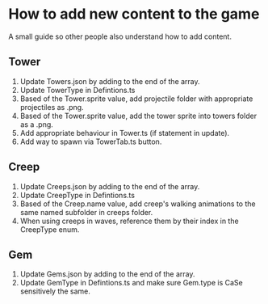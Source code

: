 # How to add new content to the game

A small guide so other people also understand how to add content.

## Tower

1. Update Towers.json by adding to the end of the array.
2. Update TowerType in Defintions.ts
3. Based of the Tower.sprite value, add projectile folder with appropriate projectiles as .png.
4. Based of the Tower.sprite value, add the tower sprite into towers folder as a .png.
5. Add appropriate behaviour in Tower.ts (if statement in update).
6. Add way to spawn via TowerTab.ts button.

## Creep

1. Update Creeps.json by adding to the end of the array.
2. Update CreepType in Defintions.ts
3. Based of the Creep.name value, add creep's walking animations to the same named subfolder in creeps folder.
4. When using creeps in waves, reference them by their index in the CreepType enum.

## Gem

1. Update Gems.json by adding to the end of the array.
2. Update GemType in Defintions.ts and make sure Gem.type is CaSe sensitively the same.
